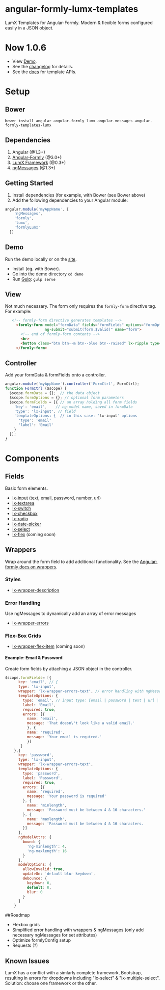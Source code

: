 angular-formly-lumx-templates
=============================

LumX Templates for Angular-Formly. Modern & flexible forms configured easily in a JSON object.

# Now 1.0.6
- View [Demo](https://formly-lumx.herokuapp.com/ "Angular-Formly-Lumx Demo").
- See the [changelog](https://github.com/formly-js/angular-formly-templates-lumx/blob/master/CHANGELOG.md "Templates-LumX Changes") for details.
- See the [docs](https://github.com/formly-js/angular-formly-templates-lumx/tree/master/docs "Documentation") for template APIs.


# Setup

## Bower

`bower install angular angular-formly lumx angular-messages angular-formly-templates-lumx`

## Dependencies

1. Angular (@1.3+)
2. [Angular-Formly](https://github.com/formly-js/angular-formly "Angular-Formly") (@3.0+)
3. [LumX Framework](http://ui.lumapps.com/ "LumX Framework") (@0.3+)
4. [ngMessages](https://docs.angularjs.org/api/ngMessages/directive/ngMessages "ngMessages Docs") (@1.3+)

## Getting Started

1. Install dependencies (for example, with Bower (see Bower above)
2. Add the following dependencies to your Angular module:

```javascript
angular.module('myAppName', [
    'ngMessages',
    'formly',
    'lumx',
    'formlyLumx'
  ])
```

## Demo
Run the demo locally or on the [site](https://formly-lumx.herokuapp.com/ "Angular-Formly-Lumx Demo").
- Install (eg. with Bower).
- Go into the demo directory `cd demo`
- Run [Gulp](http://gulpjs.com/): `gulp serve` 

## View

Not much necessary. The form only requires the `formly-form` directive tag. For example:

```html
   <!-- formly-form directive generates templates -->
     <formly-form model="formData" fields="formFields" options="formOptions"
                  ng-submit="submit(form.$valid)" name="form">
       <!-- end of formly-form contents -->
       <br>
       <button class="btn btn--m btn--blue btn--raised" lx-ripple type="submit">Submit</button>
     </formly-form>
```

## Controller

Add your formData & formFields onto a controller.

```javascript
angular.module('myAppName').controller('FormCtrl', FormCtrl);
function FormCtrl ($scope) {
  $scope.formData = {};  // the data object
  $scope.formOptions = {}; // optional form parameters
  $scope.formFields = [{ // an array holding all form fields
    'key': 'email',    // ng-model name, saved in formData
    'type': 'lx-input', // field
    'templateOptions: {  // in this case: 'lx-input' options
      'type': 'email'
      'label': 'Email'
    }
  }];
}
```

# Components

## Fields

Basic form elements.

- [lx-input](https://github.com/formly-js/angular-formly-templates-lumx/tree/master/docs/input.md) (text, email, password, number, url)
- [lx-textarea](https://github.com/formly-js/angular-formly-templates-lumx/tree/master/docs/textarea.md)
- [lx-switch](https://github.com/formly-js/angular-formly-templates-lumx/tree/master/docs/switch.md)
- [lx-checkbox](https://github.com/formly-js/angular-formly-templates-lumx/tree/master/docs/checkbox.md)
- [lx-radio](https://github.com/formly-js/angular-formly-templates-lumx/tree/master/docs/radio.md)
- [lx-date-picker](https://github.com/formly-js/angular-formly-templates-lumx/tree/master/docs/datePicker.md)
- [lx-select](https://github.com/formly-js/angular-formly-templates-lumx/tree/master/docs/select.md)
- [lx-flex](https://github.com/formly-js/angular-formly-templates-lumx/tree/master/docs/flex.md) (coming soon)

## Wrappers

Wrap around the form field to add additional functionality. See the [Angular-formly docs on wrappers](https://github.com/formly-js/angular-formly#wrapper-stringarray-of-strings "Wrappers").

### Styles
- [lx-wrapper-description](https://github.com/formly-js/angular-formly-templates-lumx/tree/master/docs/description.md)


### Error Handling
Use ngMessages to dynamically add an array of error messages 
- [lx-wrapper-errors](https://github.com/formly-js/angular-formly-templates-lumx/tree/master/docs/errors.md)

### Flex-Box Grids
- [lx-wrapper-flex-item](https://github.com/formly-js/angular-formly-templates-lumx/tree/master/docs/flex.md) (coming soon)

#### Example: Email & Password
  
  Create form fields by attaching a JSON object in the controller.
  
```javascript
$scope.formFields= [{
      key: 'email', // {
      type: 'lx-input',
      wrapper: 'lx-wrapper-errors-text', // error handling with ngMessages
      templateOptions: {
        type: 'email', // input type: [email | password | text | url | number]
        label: 'Email',
        required: true,
        errors: [{
          name: 'email',
          message: 'That doesn\'t look like a valid email.'
          }, {
          name: 'required',
          message: 'Your email is required.'
          }]
       }
    },{
      key: 'password',
      type: 'lx-input',
      wrapper: 'lx-wrapper-errors-text',
      templateOptions: {
        type: 'password',
        label: 'Password',
        required: true,
        errors: [{
          name: 'required',
          message: 'Your password is required'
        }, {
          name: 'minlength',
          message: 'Password must be between 4 & 16 characters.'
        }, {
          name: 'maxlength',
          message: 'Password must be between 4 & 16 characters.
        }]
      },
      ngModelAttrs: {
        bound: {
          'ng-minlength': 4,
          'ng-maxlength': 16
        }
      },
      modelOptions: { 
        allowInvalid: true,
        updateOn: 'default blur keydown',
        debounce: {
          keydown: 0,
          default: 0,
          blur: 0
        }
      }
    }
```

##Roadmap
- Flexbox grids
- Simplified error handling with wrappers & ngMessages (only add necessary ngMessages for set attributes)
- Optimize formlyConfig setup
- Requests (?)

    
## Known Issues

LumX has a conflict with a simlarly complete framework, Bootstrap, resulting in errors for dropdowns including "lx-select" & "lx-multiple-select". Solution: choose one framework or the other.
